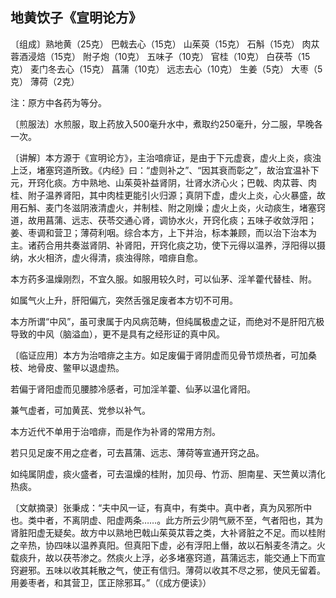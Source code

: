 ## 地黄饮子《宣明论方》

〔组成〕熟地黄（25克） 巴戟去心（15克） 山茱萸（15克） 石斛（15克） 肉苁蓉酒浸焙（15克） 附子炮（10克） 五味子（10克） 官桂（10克） 白茯苓（15克） 麦门冬去心（15克） 菖蒲（10克） 远志去心（10克） 生姜（5克） 大枣（5克） 薄荷（2克）

注：原方中各药为等分。

〔煎服法〕水煎服，取上药放入500毫升水中，煮取约250毫升，分二服，早晚各一次。

〔讲解〕本方源于《宣明论方》，主治喑痱证，是由于下元虚衰，虚火上炎，痰浊上泛，堵塞窍道所致。《内经》曰：“虚则补之”、“因其衰而彰之”，故治宜温补下元，开窍化痰。方中熟地、山茱萸补益肾阴，壮肾水济心火；巴戟、肉苁蓉、肉桂、附子温养肾阳，其中肉桂更能引火归源；真阴下虚，虚火上炎，心火暴盛，故用石斛、麦门冬滋阴液清虚火，并制桂、附之刚燥；虚火上炎，火动痰生，堵塞窍道，故用菖蒲、远志、茯苓交通心肾，调协水火，开窍化痰；五味子收敛浮阳；姜、枣调和营卫；薄荷利咽。综合本方，上下并治，标本兼顾，而以治下治本为主。诸药合用共奏滋肾阴、补肾阳，开窍化痰之功，使下元得以温养，浮阳得以摄纳，水火相济，虚火得清，痰浊得除，喑痱自愈。

本方药多温燥刚烈，不宜久服。如服用较久时，可以仙茅、淫羊藿代替桂、附。

如属气火上升，肝阳偏亢，突然舌强足废者本方切不可用。

本方所谓“中风”，虽可隶属于内风病范畴，但纯属极虚之证，而绝对不是肝阳亢极导致的中风（脑溢血），更不是具有之经形证的真中风。

〔临证应用〕本方为治喑痱之主方。如足废偏于肾阴虚而见骨节烦热者，可加桑枝、地骨皮、鳖甲以退虚热。

若偏于肾阳虚而见腰膝冷感者，可加淫羊藿、仙茅以温化肾阳。

兼气虚者，可加黄芪、党参以补气。

本方近代不单用于治喑痱，而是作为补肾的常用方剂。

若只见足废不用之症者，可去菖蒲、远志、薄荷等宣通开窍之品。

如纯属阴虚，痰火盛者，可去温燥的桂附，加贝母、竹沥、胆南星、天竺黄以清化热痰。

〔文献摘录〕张秉成：“夫中风一证，有真中，有类中。真中者，真为风邪所中也。类中者，不离阴虚、阳虚两条……。此方所云少阴气厥不至，气者阳也，其为肾脏阳虚无疑矣。故方中以熟地巴戟山茱萸苁蓉之类，大补肾脏之不足。而以桂附之辛热，协四味以温养真阳。但真阳下虚，必有浮阳上僭，故以石斛麦冬清之。火载痰升，故以茯苓渗之。然痰火上浮，必多堵塞窍道，菖蒲远志，能交通上下而宣窍避邪。五味以收其耗散之气，使正有信归。薄荷以收其不尽之邪，使风无留着。用姜枣者，和其营卫，匡正除邪耳。”（《成方便读》）

